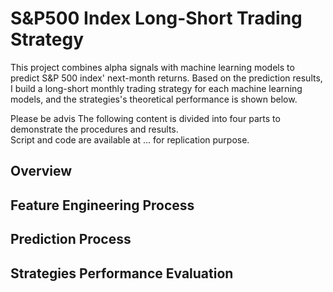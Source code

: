 # S&P500 Index Long-Short Trading Strategy
This project combines alpha signals with machine learning models to predict S&amp;P 500 index' next-month returns. Based on the prediction results, I build a long-short monthly trading strategy for each machine learning models, and the strategies's theoretical performance is shown below.<br />

Please be advis
The following content is divided into four parts to demonstrate the procedures and results.<br />
Script and code are available at ... for replication purpose.

## Overview


## Feature Engineering Process
## Prediction Process
## Strategies Performance Evaluation
